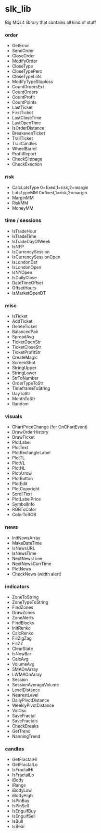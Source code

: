 # slk_lib
Big MQL4 library that contains all kind of stuff


### order ###
- GetError
- SendOrder
- CloseOrder
- ModifyOrder
- CloseType
- CloseTypePerc
- CloseTypeLots
- ModifyTypeStoploss
- CountOrdersExt
- CountOrders
- CountProfit
- CountPoints
- LastTicket
- FirstTicket
- LastCloseTime
- LastOpenTime
- IsOrderDistance
- BreakevenTicket
- TrailTicket
- TrailCandles
- WheelBarrel
- ProfitReport
- CheckSlippage
- CheckExection

### risk ###
- CalcLotsType 0=fixed,1=risk,2=margin
- LotsTypeMM 0=fixed,1=risk,2=margin 
- MarginMM
- RiskMM
- MoneyMM

### time / sessions ###
- IsTradeHour
- IsTradeTime
- IsTradeDayOfWeek
- IsNFP
- IsCurrencySession
- IsCurrencySessionOpen
- IsLondonDst
- IsLondonOpen
- IsNYOpen
- IsDailyClose
- DateTimeOffset
- OffsetHours
- IsMarketOpenDT

### misc ###
- IsTicket
- AddTicket
- DeleteTicket
- BalancedPair
- SpreadAvg
- TicketOpenStr
- TicketCloseStr
- TicketProfitStr
- CreateMagic
- ScreenShot
- StringUpper
- StringLower
- StrToNumber
- OrderTypeToStr
- TimeframeToString
- DayToStr
- MonthToStr
- Random

### visuals ###
- ChartPriceChange (for OnChartEvent) 
- DrawOrderHistory
- DrawTicket
- PlotLabel
- PlotText
- PlotRectangleLabel
- PlotTL
- PlotVL
- PlotHL
- PlotArrow
- PlotButton
- PlotEdit
- PlotCopyright
- ScrollText
- PlotLabelPrice
- SymbolInfo
- RGBToColor
- ColorToRGB

### news ###
- InitNewsArray
- MakeDateTime
- IsNewsURL
- IsNewsTime
- NextNewsTime
- NextNewsCurrTime
- PlotNews
- CheckNews (width alert)  

### indicators ###
- ZoneToString
- ZoneTypeToString
- FindZones
- DrawZones
- ZoneAlerts
- FindBlocks
- InitRenko
- CalcRenko
- FillZigZag
- FillZZ
- ClearState
- IsNewBar
- CalcAvg
- VolumeAvg
- SMAOnArray
- LWMAOnArray
- Session
- SessionAverageVolume
- LevelDistance
- NearestLevel
- DailyPivotDistance
- WeeklyPivotDistance
- VolOsc
- SaveFractal
- SaveFractals
- CheckBreaks
- GetTrend
- NanningTrend

### candles ###
- GetFractalHi
- GetFractalLo
- IsFractalHi
- IsFractalLo
- iBody
- iRange
- iBodyLow
- iBodyHigh
- IsPinBuy
- IsPinSell
- IsEngulfBuy
- IsEngulfSell
- IsBull
- IsBear

